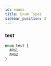 ```yaml
---
id: enums
title: Enum Types
sidebar_position: 3
---
```



### test

```graphql
enum test {
  ARG1
  ARG2
}
```

